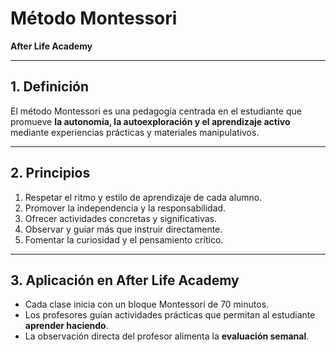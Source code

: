 # Método Montessori  
**After Life Academy**

---

## 1. Definición
El método Montessori es una pedagogía centrada en el estudiante que promueve **la autonomía, la autoexploración y el aprendizaje activo** mediante experiencias prácticas y materiales manipulativos.

---

## 2. Principios
1. Respetar el ritmo y estilo de aprendizaje de cada alumno.  
2. Promover la independencia y la responsabilidad.  
3. Ofrecer actividades concretas y significativas.  
4. Observar y guiar más que instruir directamente.  
5. Fomentar la curiosidad y el pensamiento crítico.

---

## 3. Aplicación en After Life Academy
- Cada clase inicia con un bloque Montessori de 70 minutos.  
- Los profesores guían actividades prácticas que permitan al estudiante **aprender haciendo**.  
- La observación directa del profesor alimenta la **evaluación semanal**.
